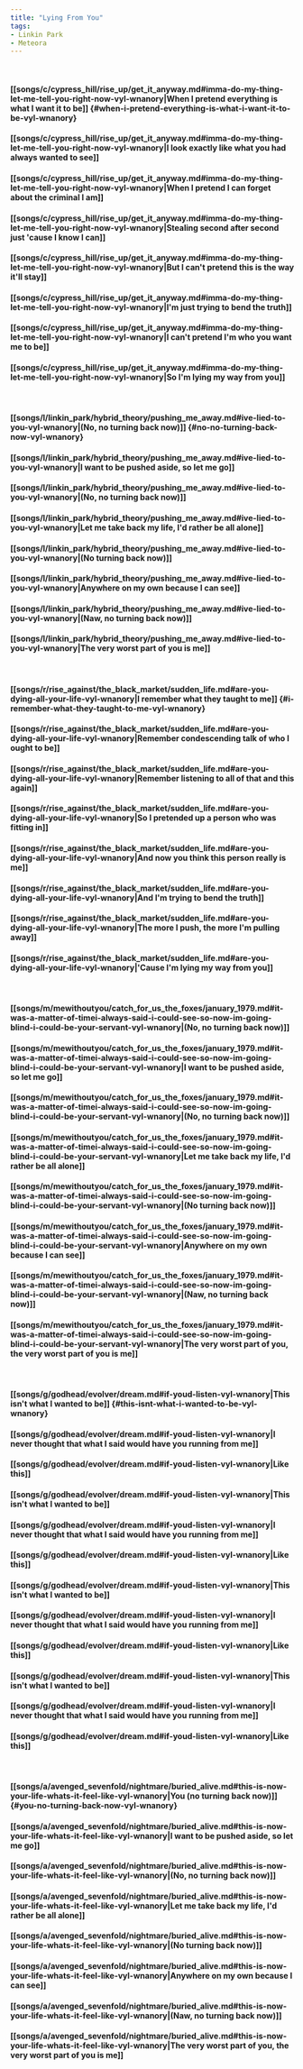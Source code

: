 ```yaml
---
title: "Lying From You"
tags:
- Linkin Park
- Meteora
---
```

&nbsp;
#### [[songs/c/cypress_hill/rise_up/get_it_anyway.md#imma-do-my-thing-let-me-tell-you-right-now-vyl-wnanory|When I pretend everything is what I want it to be]] {#when-i-pretend-everything-is-what-i-want-it-to-be-vyl-wnanory}
#### [[songs/c/cypress_hill/rise_up/get_it_anyway.md#imma-do-my-thing-let-me-tell-you-right-now-vyl-wnanory|I look exactly like what you had always wanted to see]]
#### [[songs/c/cypress_hill/rise_up/get_it_anyway.md#imma-do-my-thing-let-me-tell-you-right-now-vyl-wnanory|When I pretend I can forget about the criminal I am]]
#### [[songs/c/cypress_hill/rise_up/get_it_anyway.md#imma-do-my-thing-let-me-tell-you-right-now-vyl-wnanory|Stealing second after second just 'cause I know I can]]
#### [[songs/c/cypress_hill/rise_up/get_it_anyway.md#imma-do-my-thing-let-me-tell-you-right-now-vyl-wnanory|But I can't pretend this is the way it'll stay]]
#### [[songs/c/cypress_hill/rise_up/get_it_anyway.md#imma-do-my-thing-let-me-tell-you-right-now-vyl-wnanory|I'm just trying to bend the truth]]
#### [[songs/c/cypress_hill/rise_up/get_it_anyway.md#imma-do-my-thing-let-me-tell-you-right-now-vyl-wnanory|I can't pretend I'm who you want me to be]]
#### [[songs/c/cypress_hill/rise_up/get_it_anyway.md#imma-do-my-thing-let-me-tell-you-right-now-vyl-wnanory|So I'm lying my way from you]]
&nbsp;
#### [[songs/l/linkin_park/hybrid_theory/pushing_me_away.md#ive-lied-to-you-vyl-wnanory|(No, no turning back now)]] {#no-no-turning-back-now-vyl-wnanory}
#### [[songs/l/linkin_park/hybrid_theory/pushing_me_away.md#ive-lied-to-you-vyl-wnanory|I want to be pushed aside, so let me go]]
#### [[songs/l/linkin_park/hybrid_theory/pushing_me_away.md#ive-lied-to-you-vyl-wnanory|(No, no turning back now)]]
#### [[songs/l/linkin_park/hybrid_theory/pushing_me_away.md#ive-lied-to-you-vyl-wnanory|Let me take back my life, I'd rather be all alone]]
#### [[songs/l/linkin_park/hybrid_theory/pushing_me_away.md#ive-lied-to-you-vyl-wnanory|(No turning back now)]]
#### [[songs/l/linkin_park/hybrid_theory/pushing_me_away.md#ive-lied-to-you-vyl-wnanory|Anywhere on my own because I can see]]
#### [[songs/l/linkin_park/hybrid_theory/pushing_me_away.md#ive-lied-to-you-vyl-wnanory|(Naw, no turning back now)]]
#### [[songs/l/linkin_park/hybrid_theory/pushing_me_away.md#ive-lied-to-you-vyl-wnanory|The very worst part of you is me]]
&nbsp;
#### [[songs/r/rise_against/the_black_market/sudden_life.md#are-you-dying-all-your-life-vyl-wnanory|I remember what they taught to me]] {#i-remember-what-they-taught-to-me-vyl-wnanory}
#### [[songs/r/rise_against/the_black_market/sudden_life.md#are-you-dying-all-your-life-vyl-wnanory|Remember condescending talk of who I ought to be]]
#### [[songs/r/rise_against/the_black_market/sudden_life.md#are-you-dying-all-your-life-vyl-wnanory|Remember listening to all of that and this again]]
#### [[songs/r/rise_against/the_black_market/sudden_life.md#are-you-dying-all-your-life-vyl-wnanory|So I pretended up a person who was fitting in]]
#### [[songs/r/rise_against/the_black_market/sudden_life.md#are-you-dying-all-your-life-vyl-wnanory|And now you think this person really is me]]
#### [[songs/r/rise_against/the_black_market/sudden_life.md#are-you-dying-all-your-life-vyl-wnanory|And I'm trying to bend the truth]]
#### [[songs/r/rise_against/the_black_market/sudden_life.md#are-you-dying-all-your-life-vyl-wnanory|The more I push, the more I'm pulling away]]
#### [[songs/r/rise_against/the_black_market/sudden_life.md#are-you-dying-all-your-life-vyl-wnanory|'Cause I'm lying my way from you]]
&nbsp;
#### [[songs/m/mewithoutyou/catch_for_us_the_foxes/january_1979.md#it-was-a-matter-of-timei-always-said-i-could-see-so-now-im-going-blind-i-could-be-your-servant-vyl-wnanory|(No, no turning back now)]]
#### [[songs/m/mewithoutyou/catch_for_us_the_foxes/january_1979.md#it-was-a-matter-of-timei-always-said-i-could-see-so-now-im-going-blind-i-could-be-your-servant-vyl-wnanory|I want to be pushed aside, so let me go]]
#### [[songs/m/mewithoutyou/catch_for_us_the_foxes/january_1979.md#it-was-a-matter-of-timei-always-said-i-could-see-so-now-im-going-blind-i-could-be-your-servant-vyl-wnanory|(No, no turning back now)]]
#### [[songs/m/mewithoutyou/catch_for_us_the_foxes/january_1979.md#it-was-a-matter-of-timei-always-said-i-could-see-so-now-im-going-blind-i-could-be-your-servant-vyl-wnanory|Let me take back my life, I'd rather be all alone]]
#### [[songs/m/mewithoutyou/catch_for_us_the_foxes/january_1979.md#it-was-a-matter-of-timei-always-said-i-could-see-so-now-im-going-blind-i-could-be-your-servant-vyl-wnanory|(No turning back now)]]
#### [[songs/m/mewithoutyou/catch_for_us_the_foxes/january_1979.md#it-was-a-matter-of-timei-always-said-i-could-see-so-now-im-going-blind-i-could-be-your-servant-vyl-wnanory|Anywhere on my own because I can see]]
#### [[songs/m/mewithoutyou/catch_for_us_the_foxes/january_1979.md#it-was-a-matter-of-timei-always-said-i-could-see-so-now-im-going-blind-i-could-be-your-servant-vyl-wnanory|(Naw, no turning back now)]]
#### [[songs/m/mewithoutyou/catch_for_us_the_foxes/january_1979.md#it-was-a-matter-of-timei-always-said-i-could-see-so-now-im-going-blind-i-could-be-your-servant-vyl-wnanory|The very worst part of you, the very worst part of you is me]]
&nbsp;
#### [[songs/g/godhead/evolver/dream.md#if-youd-listen-vyl-wnanory|This isn't what I wanted to be]] {#this-isnt-what-i-wanted-to-be-vyl-wnanory}
#### [[songs/g/godhead/evolver/dream.md#if-youd-listen-vyl-wnanory|I never thought that what I said would have you running from me]]
#### [[songs/g/godhead/evolver/dream.md#if-youd-listen-vyl-wnanory|Like this]]
#### [[songs/g/godhead/evolver/dream.md#if-youd-listen-vyl-wnanory|This isn't what I wanted to be]]
#### [[songs/g/godhead/evolver/dream.md#if-youd-listen-vyl-wnanory|I never thought that what I said would have you running from me]]
#### [[songs/g/godhead/evolver/dream.md#if-youd-listen-vyl-wnanory|Like this]]
#### [[songs/g/godhead/evolver/dream.md#if-youd-listen-vyl-wnanory|This isn't what I wanted to be]]
#### [[songs/g/godhead/evolver/dream.md#if-youd-listen-vyl-wnanory|I never thought that what I said would have you running from me]]
#### [[songs/g/godhead/evolver/dream.md#if-youd-listen-vyl-wnanory|Like this]]
#### [[songs/g/godhead/evolver/dream.md#if-youd-listen-vyl-wnanory|This isn't what I wanted to be]]
#### [[songs/g/godhead/evolver/dream.md#if-youd-listen-vyl-wnanory|I never thought that what I said would have you running from me]]
#### [[songs/g/godhead/evolver/dream.md#if-youd-listen-vyl-wnanory|Like this]]
&nbsp;
#### [[songs/a/avenged_sevenfold/nightmare/buried_alive.md#this-is-now-your-life-whats-it-feel-like-vyl-wnanory|You (no turning back now)]] {#you-no-turning-back-now-vyl-wnanory}
#### [[songs/a/avenged_sevenfold/nightmare/buried_alive.md#this-is-now-your-life-whats-it-feel-like-vyl-wnanory|I want to be pushed aside, so let me go]]
#### [[songs/a/avenged_sevenfold/nightmare/buried_alive.md#this-is-now-your-life-whats-it-feel-like-vyl-wnanory|(No, no turning back now)]]
#### [[songs/a/avenged_sevenfold/nightmare/buried_alive.md#this-is-now-your-life-whats-it-feel-like-vyl-wnanory|Let me take back my life, I'd rather be all alone]]
#### [[songs/a/avenged_sevenfold/nightmare/buried_alive.md#this-is-now-your-life-whats-it-feel-like-vyl-wnanory|(No turning back now)]]
#### [[songs/a/avenged_sevenfold/nightmare/buried_alive.md#this-is-now-your-life-whats-it-feel-like-vyl-wnanory|Anywhere on my own because I can see]]
#### [[songs/a/avenged_sevenfold/nightmare/buried_alive.md#this-is-now-your-life-whats-it-feel-like-vyl-wnanory|(Naw, no turning back now)]]
#### [[songs/a/avenged_sevenfold/nightmare/buried_alive.md#this-is-now-your-life-whats-it-feel-like-vyl-wnanory|The very worst part of you, the very worst part of you is me]]
